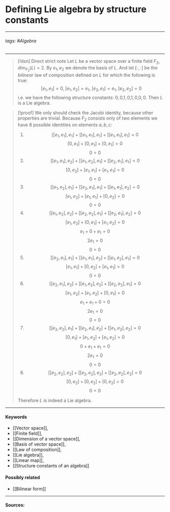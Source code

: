 # Defining Lie algebra by structure constants
***
###### tags: #Algebra 
***
>[!dsn] Direct strict note
> Let $L$ be a vector space over a finite field $F_{2}$, $\dim_{F_{2}}(L)=2$. By $e_{1},e_{2}$ we denote the basis of $L$. And let $[\cdot,\cdot]$ be the *bilinear* law of composition defined on $L$ for which the following is true:
> $$[e_{1},e_{1}]=0,\;[e_{1},e_{2}]=e_{1},\;[e_{2},e_{1}]=e_{1},\;[e_{2},e_{2}]=0$$
> i.e. we have the following structure constants: $0,0$,$1,0$,$1,0$,$0,0$.
> Then $L$ is a Lie algebra.

>[!proof]
>We only should check the Jacobi identity, because other properties are trivial. Because $F_{2}$ consists only of two elements we have $8$ possible identities on elements $a,b,c$:
>1. $$[[e_{1},e_{1}],e_{1}]+[[e_{1},e_{1}],e_{1}]+[[e_{1},e_1],e_{1}]=0$$
>   $$[0,e_{1}]+[0,e_{1}]+[0,e_{1}]=0$$
>   $$0=0$$
>2. $$[[e_{1},e_{1}],e_{2}]+[[e_{1},e_{2}],e_{1}]+[[e_{2},e_1],e_{1}]=0$$
>   $$[0,e_{2}]+[e_{1},e_{1}]+[e_{1},e_{1}]=0$$
>   $$0=0$$
>3. $$[[e_{1},e_{2}],e_{1}]+[[e_{2},e_{1}],e_{1}]+[[e_{1},e_1],e_{2}]=0$$
>   $$[e_{1},e_{2}]+[e_{1},e_{1}]+[0,e_{2}]=0$$
>   $$0=0$$
>4. $$[[e_{1},e_{2}],e_{2}]+[[e_{2},e_{2}],e_{1}]+[[e_{2},e_1],e_{2}]=0$$
>   $$[e_{1},e_{2}]+[0,e_{1}]+[e_{1},e_{2}]=0$$
>   $$e_{1}+0+e_{1}=0$$
>   $$2e_{1}=0$$
>   $$0=0$$ 
>5. $$[[e_{2},e_{1}],e_{1}]+[[e_{1},e_{1}],e_{2}]+[[e_{1},e_2],e_{1}]=0$$
>   $$[e_{1},e_{1}]+[0,e_{2}]+[e_{1},e_{1}]=0$$
>   $$0=0$$ 
>6. $$[[e_{2},e_{1}],e_{2}]+[[e_{1},e_{2}],e_{2}]+[[e_{2},e_{2}],e_{1}]=0$$
>   $$[e_{1},e_{2}]+[e_{1},e_{2}]+[0,e_{1}]=0$$
>   $$e_{1}+e_{1}+0=0$$
>   $$2e_{1}=0$$
>   $$0=0$$ 
>7. $$[[e_{2},e_{2}],e_{1}]+[[e_{2},e_{1}],e_{2}]+[[e_{1},e_{2}],e_{2}]=0$$
>   $$[0,e_{1}]+[e_{1},e_{2}]+[e_{1},e_{2}]=0$$
>   $$0+e_{1}+e_{1}=0$$
>   $$2e_{1}=0$$
>   $$0=0$$ 
>8. $$[[e_{2},e_{2}],e_{2}]+[[e_{2},e_{2}],e_{2}]+[[e_{2},e_{2}],e_{2}]=0$$
>   $$[0,e_{2}]+[0,e_{2}]+[0,e_{2}]=0$$
>   $$0=0$$ 
>
>Therefore $L$ is indeed a Lie algebra.
***
#### Keywords
- [[Vector space]],
- [[Finite field]],
- [[Dimension of a vector space]],
- [[Basis of vector space]],
- [[Law of composition]],
- [[Lie algebra]],
- [[Linear map]],
- [[Structure constants of an algebra]]
#### Possibly related
- [[Bilinear form]]
***
#### Sources: